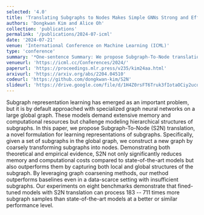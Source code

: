 ```yaml
---
selected: '4.0'
title: 'Translating Subgraphs to Nodes Makes Simple GNNs Strong and Efficient for Subgraph Representation Learning'
authors: 'Dongkwan Kim and Alice Oh'
collection: 'publications'
permalink: '/publications/2024-07-icml'
date: '2024-07-21'
venue: 'International Conference on Machine Learning (ICML)'
type: 'conference'
summary: '*One-sentence Summary: We propose Subgraph-To-Node translation to effectively and efficiently learn representations of subgraphs by coarsely translating subgraphs into nodes.*'
venueurl: 'https://icml.cc/Conferences/2024/'
paperurl: 'https://proceedings.mlr.press/v235/kim24aa.html'
arxivurl: 'https://arxiv.org/abs/2204.04510'
codeurl: 'https://github.com/dongkwan-kim/S2N'
slideurl: 'https://drive.google.com/file/d/1H4Z0rsFT6Truk3fIotaOCiy2ucdrgFIX/view?usp=drive_link'
---
```


Subgraph representation learning has emerged as an important problem, but it is by default approached with specialized graph neural networks on a large global graph. These models demand extensive memory and computational resources but challenge modeling hierarchical structures of subgraphs. In this paper, we propose Subgraph-To-Node (S2N) translation, a novel formulation for learning representations of subgraphs. Specifically, given a set of subgraphs in the global graph, we construct a new graph by coarsely transforming subgraphs into nodes. Demonstrating both theoretical and empirical evidence, S2N not only significantly reduces memory and computational costs compared to state-of-the-art models but also outperforms them by capturing both local and global structures of the subgraph. By leveraging graph coarsening methods, our method outperforms baselines even in a data-scarce setting with insufficient subgraphs. Our experiments on eight benchmarks demonstrate that fined-tuned models with S2N translation can process 183 -- 711 times more subgraph samples than state-of-the-art models at a better or similar performance level.